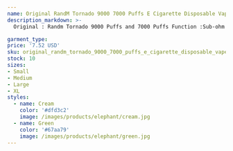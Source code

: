 ```yaml
---
name: Original RandM Tornado 9000 7000 Puffs E Cigarette Disposable Vape Puff 9K Vape Pen 7K Ecigs RGB Light Rechargeable Vapes 18 ml Prefilled 5% 2% 0%
description_markdown: >-
  Original : Randm Tornado 9000 Puffs and 7000 Puffs Function :Sub-ohm for DTL , Adjustable Airflow , No oil leakage Puff 9000 Fashion Design :Vape had diamonds on the bottom and RGB Lights Can Choose Flavors: More than 50 Flavors for 7000puffs, 38 flavors for 9000 puffs No customs and Tax problem.syi

garment_type:
price: '7.52 USD'
sku: original_randm_tornado_9000_7000_puffs_e_cigarette_disposable_vape_puff_9k_vape_pen_7k_ecigs_rgb_light_rechargeable_vapes_18_ml_prefilled_5%_2%_0%
stock: 10
sizes:
- Small
- Medium
- Large
- XL
styles:
  - name: Cream
    color: '#dfd3c2'
    image: /images/products/elephant/cream.jpg
  - name: Green
    color: '#67aa79'
    image: /images/products/elephant/green.jpg
---
```

